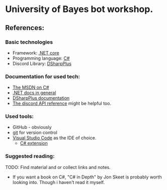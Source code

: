 # University of Bayes bot workshop.

## References:

### Basic technologies

* Framework: [.NET core](https://en.wikipedia.org/wiki/.NET_Core)
* Programming language: [C#](https://en.wikipedia.org/wiki/C_Sharp_(programming_language))
* Discord Library: [DSharpPlus](https://github.com/DSharpPlus/DSharpPlus)

### Documentation for used tech:

* [The MSDN on C#](https://docs.microsoft.com/en-us/dotnet/csharp/)
* [.NET docs in general](https://docs.microsoft.com/en-us/dotnet/)
* [DSharpPlus documentation](https://dsharpplus.github.io/)
* [The discord API reference](https://discord.com/developers/docs/reference) might be helpful too.

### Used tools:

* GitHub - obviously
* [git](https://git-scm.com/) for version control
* [Visual Studio Code](https://code.visualstudio.com/) as the IDE of choice.
    * [C# extension](https://marketplace.visualstudio.com/items?itemName=ms-dotnettools.csharp)


### Suggested reading:

TODO: Find material and or collect links and notes.

* If you want a book on C#, "C# in Depth" by Jon Skeet is probably worth looking into. Though i haven't read it myself.

